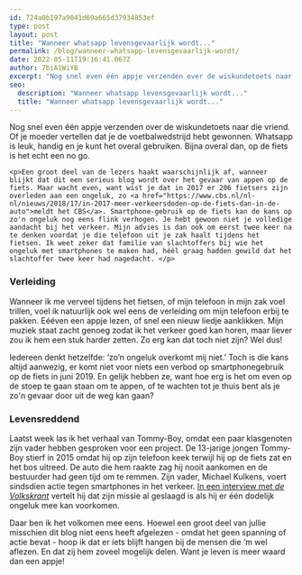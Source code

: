```yaml
---
id: 724a0b197a9041d69a665d37934853ef
type: post
layout: post
title: "Wanneer whatsapp levensgevaarlijk wordt..."
permalink: /blog/wanneer-whatsapp-levensgevaarlijk-wordt/
date: 2022-05-11T19:16:41.067Z
author: 7biA1WiYB
excerpt: "Nog snel even één appje verzenden over de wiskundetoets naar die vriend. Of je moeder vertellen dat je de voetbalwedstrijd hebt gewonnen. Whatsapp is leuk, handig en je kunt het overal gebruiken. Bijna overal dan, op de fiets is het echt een no go.   "
seo:
  description: "Wanneer whatsapp levensgevaarlijk wordt..."
  title: "Wanneer whatsapp levensgevaarlijk wordt..."
---
```

Nog snel even één appje verzenden over de wiskundetoets naar die vriend. Of je moeder vertellen dat je de voetbalwedstrijd hebt gewonnen. Whatsapp is leuk, handig en je kunt het overal gebruiken. Bijna overal dan, op de fiets is het echt een no go.   

    <p>Een groot deel van de lezers haakt waarschijnlijk af, wanneer blijkt dat dit een serieus blog wordt over het gevaar van appen op de fiets. Maar wacht even, want wist je dat in 2017 er 206 fietsers zijn overleden aan een ongeluk, zo <a href="https://www.cbs.nl/nl-nl/nieuws/2018/17/in-2017-meer-verkeersdoden-op-de-fiets-dan-in-de-auto">meldt het CBS</a>. Smartphone-gebruik op de fiets kan de kans op zo'n ongeluk nog eens flink verhogen. Je hebt gewoon niet je volledige aandacht bij het verkeer. Mijn advies is dan ook om eerst twee keer na te denken voordat je die telefoon uit je zak haalt tijdens het fietsen. Ik weet zeker dat familie van slachtoffers bij wie het ongeluk met smartphones te maken had, héél graag hadden gewild dat het slachtoffer twee keer had nagedacht. </p>
<h3>Verleiding</h3>
<p>Wanneer ik me verveel tijdens het fietsen, of mijn telefoon in mijn zak voel trillen, voel ik natuurlijk ook wel eens de verleiding om mijn telefoon erbij te pakken. Eééven een appje lezen, of snel een nieuw liedje aanklikken. Mijn muziek staat zacht genoeg zodat ik het verkeer goed kan horen, maar liever zou ik hem een stuk harder zetten. Zo erg kan dat toch niet zijn? Wel dus!</p>
<p>Iedereen denkt hetzelfde: ‘zo’n ongeluk overkomt mij niet.’ Toch is die kans altijd aanwezig, er komt niet voor niets een verbod op smartphonegebruik op de fiets in juni 2019. En gelijk hebben ze, want hoe erg is het om even op de stoep te gaan staan om te appen, of te wachten tot je thuis bent als je zo'n gevaar door uit de weg kan gaan?</p>
<h3>Levensreddend </h3>
<p>Laatst week las ik het verhaal van Tommy-Boy, omdat een paar klasgenoten zijn vader hebben gesproken voor een project. De 13-jarige jongen Tommy-Boy stierf in 2015 omdat hij op zijn telefoon keek terwijl hij op de fiets zat en het bos uitreed. De auto die hem raakte zag hij nooit aankomen en de bestuurder had geen tijd om te remmen. Zijn vader, Michael Kulkens, voert sindsdien actie tegen smartphones in het verkeer. <a href="https://www.volkskrant.nl/nieuws-achtergrond/-tommy-boy-werd-aangereden-in-een-voor-hem-geweldige-zomer-~bccf6a98/" target="_blank">In een interview met <em>de Volkskrant</em></a> vertelt hij dat zijn missie al geslaagd is als hij er één dodelijk ongeluk mee kan voorkomen. </p>
<p>Daar ben ik het volkomen mee eens. Hoewel een groot deel van jullie misschien dit blog niet eens heeft afgelezen - omdat het geen spanning of actie bevat - hoop ik dat er íets blijft hangen bij de mensen die ‘m wel aflezen. En dat zij hem zoveel mogelijk delen. Want je leven is meer waard dan een appje!</p>  
